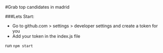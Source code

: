 #Grab top candidates in madrid

###Lets Start:

- Go to github.com > settings > developer settings and create a token for you
- Add your token in the index.js file

run `npm start`
